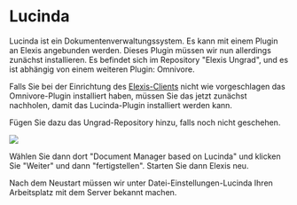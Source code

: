 # Lucinda

Lucinda ist ein Dokumentenverwaltungssystem. Es kann mit einem Plugin an Elexis angebunden werden. Dieses Plugin müssen wir nun allerdings zunächst installieren. Es befindet sich im Repository "Elexis Ungrad", und es ist abhängig von einem weiteren Plugin: Omnivore.

Falls Sie bei der Einrichtung des [Elexis-Clients](elexis.md) nicht wie vorgeschlagen das Omnivore-Plugin installiert haben, müssen Sie das jetzt zunächst nachholen, damit das Lucinda-Plugin installiert werden kann.

Fügen Sie dazu das Ungrad-Repository hinzu, falls noch nicht geschehen.

![](/images/lucinda_use_01.png)

Wählen Sie dann dort "Document Manager based on Lucinda" und klicken Sie "Weiter" und dann "fertigstellen". Starten Sie dann Elexis neu.


Nach dem Neustart müssen wir unter Datei-Einstellungen-Lucinda Ihren Arbeitsplatz mit dem Server bekannt machen.
